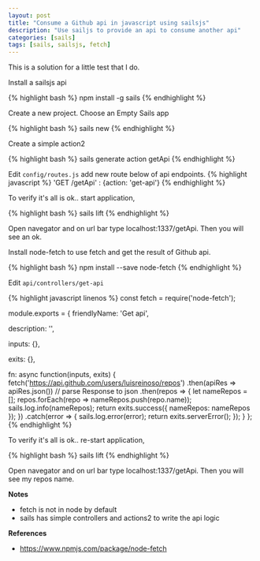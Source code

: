 ```yaml
---
layout: post
title: "Consume a Github api in javascript using sailsjs"
description: "Use sailjs to provide an api to consume another api"
categories: [sails]
tags: [sails, sailsjs, fetch]
---
```


This is a solution for a little test that I do.

Install a sailsjs api

{% highlight bash %}
npm install -g sails
{% endhighlight %}

Create a new project. Choose an Empty Sails app

{% highlight bash %}
sails new 
{% endhighlight %}

Create a simple action2

{% highlight bash %}
sails generate action getApi
{% endhighlight %}

Edit `config/routes.js` add new route below of api endpoints.
{% highlight javascript %}
'GET /getApi' : {action: 'get-api'}
{% endhighlight %}

To verify it's all is ok.. start application, 

{% highlight bash %}
sails lift
{% endhighlight %}

Open navegator and on url bar type localhost:1337/getApi. Then you will see an ok.

Install node-fetch to use fetch and get the result of Github api.

{% highlight bash %}
npm install --save node-fetch
{% endhighlight %}

Edit `api/controllers/get-api`

{% highlight javascript linenos %}
const fetch = require('node-fetch');

module.exports = {
  friendlyName: 'Get api',

  description: '',

  inputs: {},

  exits: {},

  fn: async function(inputs, exits) {
    fetch('https://api.github.com/users/luisreinoso/repos')
      .then(apiRes => apiRes.json()) // parse Response to json
      .then(repos => {
        let nameRepos = [];
        repos.forEach(repo => nameRepos.push(repo.name));
        sails.log.info(nameRepos);
        return exits.success({ nameRepos: nameRepos });
      })
      .catch(error => {
        sails.log.error(error);
        return exits.serverError();
      });
  }
};
{% endhighlight %}

To verify it's all is ok.. re-start application, 

{% highlight bash %}
sails lift
{% endhighlight %}

Open navegator and on url bar type localhost:1337/getApi. Then you will see my repos name.

**Notes**
* fetch is not in node by default
* sails has simple controllers and actions2 to write the api logic

**References**
* https://www.npmjs.com/package/node-fetch